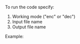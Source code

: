 To run the code specify:
1. Working mode ("enc" or "dec")
2. Input file name
3. Output file name

Example: 